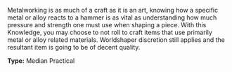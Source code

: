 Metalworking is as much of a craft as it is an art, knowing how a specific metal or alloy reacts to a hammer is as vital as understanding how much pressure and strength one must use when shaping a piece. With this Knowledge, you may choose to not roll to craft items that use primarily metal or alloy related materials. Worldshaper discretion still applies and the resultant item is going to be of decent quality.

__Type:__ Median Practical